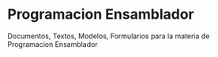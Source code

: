 # Programacion Ensamblador
Documentos, Textos, Modelos, Formularios para la materia de Programacion Ensamblador
